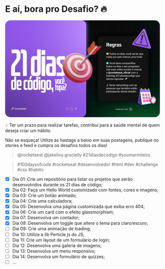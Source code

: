 # E aí, bora pro Desafio? 🔥  

[![ ](./21daysofcode.png)]( https://www.instagram.com/p/ChTBg1BpLGU/ )

💡 Ter um prazo para realizar tarefas, contribui para a saúde mental de quem deseja criar um hábito.

Não se esqueça! Utilize as hastags a baixo em suas postagens, publique no stories e feed e cumpra os desafios todos os dias!
  
> @rocketseat @jakeliny.gracielly #21diasdecodigo #soumarmiteiro

>  #100daysofcode #rocketseat #desenvolvedor #html #dev #challenge #css #habito

 - [x] Dia 01: Crie um repositório para listar os projetos que serão desenvolvidos durante os 21 dias de código;
 - [x] Dia 02: Faça um Hello World customizado com fontes, cores e imagens;
 - [x] Dia 03: Crie um botão animado;
 - [x] Dia 04: Crie uma calculadora;
 - [x] Dia 05: Desenvolva uma página customizada que exiba erro 404;
 - [x] Dia 06: Crie um card com o efeito glassmorphism;
 - [x] Dia 07: Desenvolva um contador;
 - [x] Dia 08: Desenvolva um toggle que altere o tema para claro/escuro;
 - [ ] Dia 09: Crie uma animação de loading;
 - [ ] Dia 10: Utilize a lib Perticle.js do JS;
 - [ ] Dia 11: Crie um layout de um formulário de login;
 - [ ] Dia 12: Desenvolva uma galeria de imagens;
 - [ ] Dia 13: Desenvolva um menu responsivo;
 - [ ] Dia 14: Desenvolva um formulário de quizzes;
 - [ ] ...
